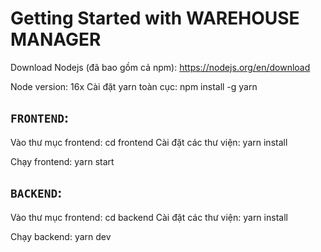 # Getting Started with WAREHOUSE MANAGER

Download Nodejs (đã bao gồm cả npm): https://nodejs.org/en/download

Node version: 16x
Cài đặt yarn toàn cục: npm install -g yarn
## `FRONTEND`:

Vào thư mục frontend: cd frontend
Cài đặt các thư viện: yarn install

Chạy frontend: yarn start

## `BACKEND`:

Vào thư mục frontend: cd backend
Cài đặt các thư viện: yarn install

Chạy backend: yarn dev
